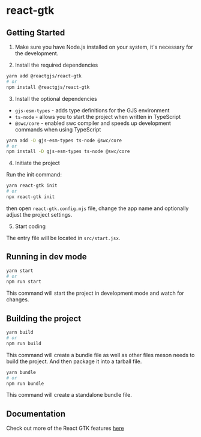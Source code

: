 # react-gtk

## Getting Started

1. Make sure you have Node.js installed on your system, it's necessary for the development.

2. Install the required dependencies

```bash
yarn add @reactgjs/react-gtk
# or
npm install @reactgjs/react-gtk
```

3. Install the optional dependencies

- `gjs-esm-types` - adds type definitions for the GJS environment
- `ts-node` - allows you to start the project when written in TypeScript
- `@swc/core` - enabled swc compiler and speeds up development commands when using TypeScript

```bash
yarn add -D gjs-esm-types ts-node @swc/core
# or
npm install -D gjs-esm-types ts-node @swc/core
```

4. Initiate the project

Run the init command:

```bash
yarn react-gtk init
# or
npx react-gtk init
```
then open `react-gtk.config.mjs` file, change the app name and optionally adjust the project settings.

5. Start coding

The entry file will be located in `src/start.jsx`.

## Running in dev mode

```bash
yarn start
# or
npm run start
```

This command will start the project in development mode and watch for changes.


## Building the project

```bash
yarn build
# or
npm run build
```

This command will create a bundle file as well as other files meson needs to build the project. And then package it into a tarball file.

```bash
yarn bundle
# or
npm run bundle
```

This command will create a standalone bundle file.

## Documentation

Check out more of the React GTK features [here](./docs)
